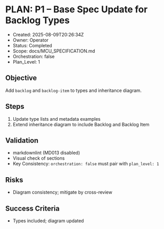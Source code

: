 # PLAN: P1 – Base Spec Update for Backlog Types

- Created: 2025-08-09T20:26:34Z
- Owner: Operator
- Status: Completed
- Scope: docs/MCU_SPECIFICATION.md
- Orchestration: false
- Plan_Level: 1

## Objective
Add `backlog` and `backlog-item` to types and inheritance diagram.

## Steps
1. Update type lists and metadata examples
2. Extend inheritance diagram to include Backlog and Backlog Item

## Validation
- markdownlint (MD013 disabled)
- Visual check of sections
- Key Consistency: `orchestration: false` must pair with `plan_level: 1`

## Risks
- Diagram consistency; mitigate by cross-review

## Success Criteria
- Types included; diagram updated
